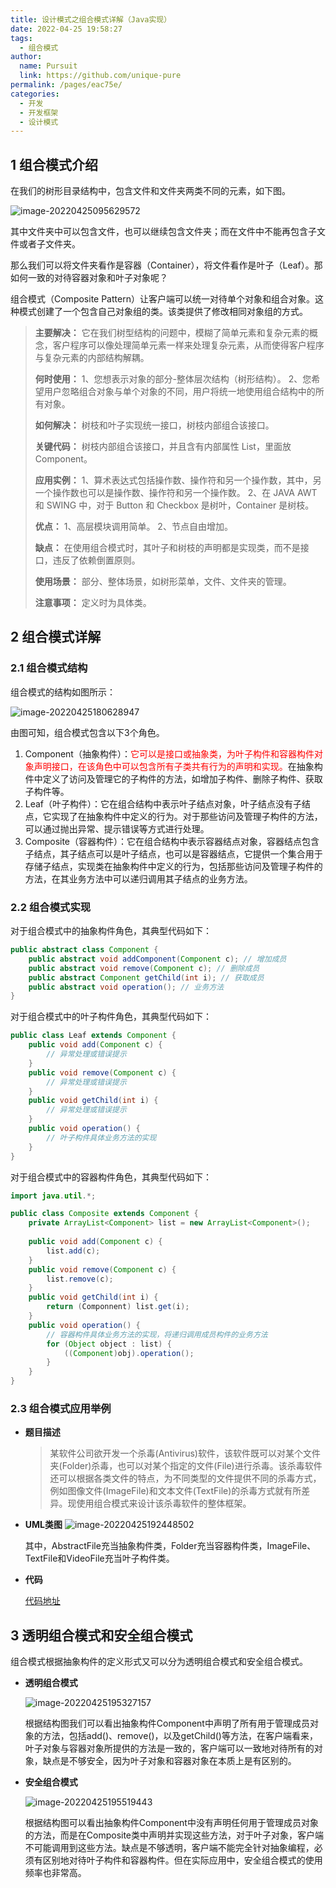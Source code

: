 ```yaml
---
title: 设计模式之组合模式详解（Java实现）
date: 2022-04-25 19:58:27
tags: 
  - 组合模式
author: 
  name: Pursuit
  link: https://github.com/unique-pure
permalink: /pages/eac75e/
categories: 
  - 开发
  - 开发框架
  - 设计模式
---
```

## 1 组合模式介绍

在我们的树形目录结构中，包含文件和文件夹两类不同的元素，如下图。

![image-20220425095629572](https://raw.githubusercontent.com/unique-pure/NewPicGoLibrary/main/img/7f8a5ab07271cef0266f5f3dd7136c38.png)

其中文件夹中可以包含文件，也可以继续包含文件夹；而在文件中不能再包含子文件或者子文件夹。

那么我们可以将文件夹看作是容器（Container），将文件看作是叶子（Leaf）。那如何一致的对待容器对象和叶子对象呢？

组合模式（Composite Pattern）让客户端可以统一对待单个对象和组合对象。这种模式创建了一个包含自己对象组的类。该类提供了修改相同对象组的方式。

> **主要解决：** 它在我们树型结构的问题中，模糊了简单元素和复杂元素的概念，客户程序可以像处理简单元素一样来处理复杂元素，从而使得客户程序与复杂元素的内部结构解耦。
>
> **何时使用：** 1、您想表示对象的部分-整体层次结构（树形结构）。 2、您希望用户忽略组合对象与单个对象的不同，用户将统一地使用组合结构中的所有对象。
>
> **如何解决：** 树枝和叶子实现统一接口，树枝内部组合该接口。
>
> **关键代码：** 树枝内部组合该接口，并且含有内部属性 List，里面放 Component。
>
> **应用实例：** 1、算术表达式包括操作数、操作符和另一个操作数，其中，另一个操作数也可以是操作数、操作符和另一个操作数。 2、在 JAVA AWT 和 SWING 中，对于 Button 和 Checkbox 是树叶，Container 是树枝。
>
> **优点：** 1、高层模块调用简单。 2、节点自由增加。
>
> **缺点：** 在使用组合模式时，其叶子和树枝的声明都是实现类，而不是接口，违反了依赖倒置原则。
>
> **使用场景：** 部分、整体场景，如树形菜单，文件、文件夹的管理。
>
> **注意事项：** 定义时为具体类。

## 2 组合模式详解

### 2.1 组合模式结构

组合模式的结构如图所示：

![image-20220425180628947](https://raw.githubusercontent.com/unique-pure/NewPicGoLibrary/main/img/6fc1c1c3c9883b801455e68e7e586c4d-20231125211701066.png)

由图可知，组合模式包含以下3个角色。

1. Component（抽象构件）：<font color="red">它可以是接口或抽象类，为叶子构件和容器构件对象声明接口，在该角色中可以包含所有子类共有行为的声明和实现。</font>在抽象构件中定义了访问及管理它的子构件的方法，如增加子构件、删除子构件、获取子构件等。
2. Leaf（叶子构件）：它在组合结构中表示叶子结点对象，叶子结点没有子结点，它实现了在抽象构件中定义的行为。对于那些访问及管理子构件的方法，可以通过抛出异常、提示错误等方式进行处理。
3. Composite（容器构件）：它在组合结构中表示容器结点对象，容器结点包含子结点，其子结点可以是叶子结点，也可以是容器结点，它提供一个集合用于存储子结点，实现类在抽象构件中定义的行为，包括那些访问及管理子构件的方法，在其业务方法中可以递归调用其子结点的业务方法。

### 2.2 组合模式实现

对于组合模式中的抽象构件角色，其典型代码如下：

```java
public abstract class Component {
    public abstract void addComponent(Component c); // 增加成员
    public abstract void remove(Component c); // 删除成员
    public abstract Component getChild(int i); // 获取成员
    public abstract void operation(); // 业务方法
}
```

对于组合模式中的叶子构件角色，其典型代码如下：

```java
public class Leaf extends Component {
    public void add(Component c) {
        // 异常处理或错误提示
    }
    public void remove(Component c) {
        // 异常处理或错误提示
    }
    public void getChild(int i) {
        // 异常处理或错误提示
    }
    public void operation() {
        // 叶子构件具体业务方法的实现
    }
}
```

对于组合模式中的容器构件角色，其典型代码如下：

```java
import java.util.*;

public class Composite extends Component {
    private ArrayList<Component> list = new ArrayList<Component>();
    
    public void add(Component c) {
        list.add(c);
    }
    public void remove(Component c) {
        list.remove(c);
    }
    public void getChild(int i) {
        return (Componnent) list.get(i);
    }
    public void operation() {
        // 容器构件具体业务方法的实现，将递归调用成员构件的业务方法
        for (Object object : list) {
            ((Component)obj).operation();
        }
    }
}
```

### 2.3 组合模式应用举例

* **题目描述**

	> 某软件公司欲开发一个杀毒(Antivirus)软件，该软件既可以对某个文件夹(Folder)杀毒，也可以对某个指定的文件(File)进行杀毒。该杀毒软件还可以根据各类文件的特点，为不同类型的文件提供不同的杀毒方式，例如图像文件(ImageFile)和文本文件(TextFile)的杀毒方式就有所差异。现使用组合模式来设计该杀毒软件的整体框架。

* **UML类图**
	![image-20220425192448502](https://raw.githubusercontent.com/unique-pure/NewPicGoLibrary/main/img/d4fcc7661bc0b3b2b7785bd7eed8c3b0-20231125211709205.png)

	其中，AbstractFile充当抽象构件类，Folder充当容器构件类，ImageFile、TextFile和VideoFile充当叶子构件类。

* **代码**

	[代码地址](https://github.com/unique-pure/designpattern_code/tree/main/src/composite_pattern)

## 3 透明组合模式和安全组合模式

组合模式根据抽象构件的定义形式又可以分为透明组合模式和安全组合模式。

* **透明组合模式**

	![image-20220425195327157](https://raw.githubusercontent.com/unique-pure/NewPicGoLibrary/main/img/1a37485e6667dfcb1d5c33722b187e56.png)

	根据结构图我们可以看出抽象构件Component中声明了所有用于管理成员对象的方法，包括add()、remove()，以及getChild()等方法，在客户端看来，叶子对象与容器对象所提供的方法是一致的，客户端可以一致地对待所有的对象，缺点是不够安全，因为叶子对象和容器对象在本质上是有区别的。

* **安全组合模式**

	![image-20220425195519443](https://raw.githubusercontent.com/unique-pure/NewPicGoLibrary/main/img/1196ba02dc6d85686d500102e2d6b3dc.png)

	根据结构图可以看出抽象构件Component中没有声明任何用于管理成员对象的方法，而是在Composite类中声明并实现这些方法，对于叶子对象，客户端不可能调用到这些方法。缺点是不够透明，客户端不能完全针对抽象编程，必须有区别地对待叶子构件和容器构件。但在实际应用中，安全组合模式的使用频率也非常高。


